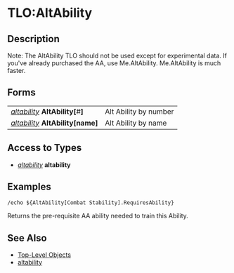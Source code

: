 # TLO:AltAbility

## Description

Note: The AltAbility TLO should not be used except for experimental data. If you've already purchased the AA, use Me.AltAbility. Me.AltAbility is much faster.

## Forms

|  |  |
| :--- | :--- |
| [_altability_](../data-types/datatype-altability.md) **AltAbility[**\#**]** | Alt Ability by number |
| [_altability_](../data-types/datatype-altability.md) **AltAbility[**name**]** | Alt Ability by name |

## Access to Types

* [_altability_](../data-types/datatype-altability.md) **altability**

## Examples

`/echo ${AltAbility[Combat Stability].RequiresAbility}`

Returns the pre-requisite AA ability needed to train this Ability.

## See Also

* [Top-Level Objects](./)
* [altability](../data-types/datatype-altability.md)

